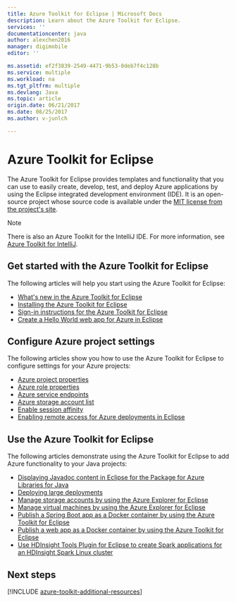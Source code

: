 ```yaml
---
title: Azure Toolkit for Eclipse | Microsoft Docs
description: Learn about the Azure Toolkit for Eclipse.
services: ''
documentationcenter: java
author: alexchen2016
manager: digimobile
editor: ''

ms.assetid: ef2f3839-2549-4471-9b53-0deb7f4c128b
ms.service: multiple
ms.workload: na
ms.tgt_pltfrm: multiple
ms.devlang: Java
ms.topic: article
origin.date: 06/21/2017
ms.date: 08/25/2017
ms.author: v-junlch

---
```


# Azure Toolkit for Eclipse
The Azure Toolkit for Eclipse provides templates and functionality that you can use to easily create, develop, test, and deploy Azure applications by using the Eclipse integrated development environment (IDE). It is an open-source project whose source code is available under the [MIT license from the project's site](https://github.com/microsoft/azure-tools-for-java).

> [!NOTE]
> There is also an Azure Toolkit for the IntelliJ IDE. For more information, see [Azure Toolkit for IntelliJ](azure-toolkit-for-intellij.md).
> 
> 

## Get started with the Azure Toolkit for Eclipse
The following articles will help you start using the Azure Toolkit for Eclipse:

- [What's new in the Azure Toolkit for Eclipse](azure-toolkit-for-eclipse-whats-new.md)
- [Installing the Azure Toolkit for Eclipse](azure-toolkit-for-eclipse-installation.md)
- [Sign-in instructions for the Azure Toolkit for Eclipse](azure-toolkit-for-eclipse-sign-in-instructions.md)
- [Create a Hello World web app for Azure in Eclipse](app-service-web/app-service-web-eclipse-create-hello-world-web-app.md)

## Configure Azure project settings
The following articles show you how to use the Azure Toolkit for Eclipse to configure settings for your Azure projects:

- [Azure project properties](azure-toolkit-for-eclipse-azure-project-properties.md)
- [Azure role properties](azure-toolkit-for-eclipse-azure-role-properties.md)
- [Azure service endpoints](azure-toolkit-for-eclipse-azure-service-endpoints.md)
- [Azure storage account list](azure-toolkit-for-eclipse-azure-storage-account-list.md)
- [Enable session affinity](azure-toolkit-for-eclipse-enable-session-affinity.md)
- [Enabling remote access for Azure deployments in Eclipse](azure-toolkit-for-eclipse-enabling-remote-access-for-azure-deployments.md)

## Use the Azure Toolkit for Eclipse
The following articles demonstrate using the Azure Toolkit for Eclipse to add Azure functionality to your Java projects:

- [Displaying Javadoc content in Eclipse for the Package for Azure Libraries for Java](azure-toolkit-for-eclipse-displaying-javadoc-content-for-azure-libraries.md)
- [Deploying large deployments](azure-toolkit-for-eclipse-deploying-large-deployments.md)
- [Manage storage accounts by using the Azure Explorer for Eclipse](azure-toolkit-for-eclipse-managing-storage-accounts-using-azure-explorer.md)
- [Manage virtual machines by using the Azure Explorer for Eclipse](azure-toolkit-for-eclipse-managing-virtual-machines-using-azure-explorer.md)
- [Publish a Spring Boot app as a Docker container by using the Azure Toolkit for Eclipse](azure-toolkit-for-eclipse-publish-spring-boot-docker-app.md)
- [Publish a web app as a Docker container by using the Azure Toolkit for Eclipse](azure-toolkit-for-eclipse-publish-as-docker-container.md)
- [Use HDInsight Tools Plugin for Eclipse to create Spark applications for an HDInsight Spark Linux cluster](hdinsight/hdinsight-apache-spark-eclipse-tool-plugin.md)

## Next steps

[!INCLUDE [azure-toolkit-additional-resources](../includes/azure-toolkit-additional-resources.md)]

<!-- URL List -->

[Azure Java Developer Center]: /develop/java/
[Java Tools for Visual Studio Team Services]: https://java.visualstudio.com/

<!-- Temporarily Deprecated URLs -->

<!-- [How to Maintain Session Data with Session Affinity]: /develop/java/ -->
<!-- [How to Use Co-located Caching]: /develop/java -->
<!-- [How to Use Dedicated Caching]: http://go.microsoft.com/fwlink/?LinkID=699543 -->
<!-- [How to Use JMS with AMQP 1.0 in Azure with Eclipse]: http://go.microsoft.com/fwlink/?LinkID=699544 -->
<!-- [How to Use SSL Offloading]: /develop/java -->
<!-- [SSL Offloading]: /develop/java -->
<!-- [Using the Azure Service Runtime Library in JSP]: /develop/java -->
<!-- [How to Authenticate Web Users with Azure Access Control Service Using Eclipse]: ./active-directory/active-directory-java-authenticate-users-access-control-eclipse.md -->
<!-- [Debug a Java Web App on Azure in Eclipse]: ./app-service-web/app-service-web-debug-java-web-app-in-eclipse.md -->
<!-- [Debugging Azure Applications in Eclipse]: ./azure-toolkit-for-eclipse-debugging-azure-applications.md -->

<!-- Legacy MSDN URL = https://msdn.microsoft.com/library/azure/hh694271.aspx -->

<!--Update_Description: wording update -->  